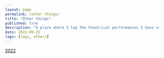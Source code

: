 ```yaml
---
layout: page
permalink: /other things/
title: "Other things"
published: true
description: "A place where I log the theatrical performances I have seen and books I have read."
date: 2022-09-25
tags: [logs, others]
---
```


[2022](/2022/)
